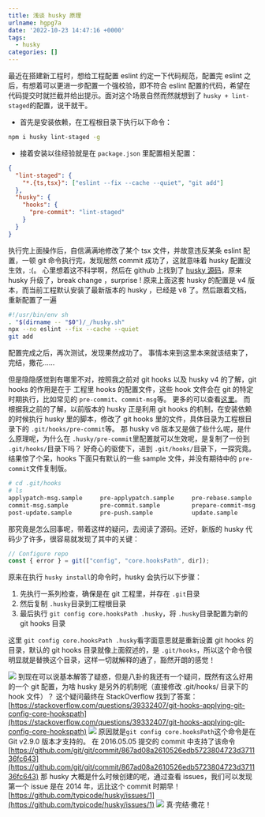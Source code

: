```yaml
---
title: 浅谈 husky 原理
urlname: hgpg7a
date: '2022-10-23 14:47:16 +0000'
tags:
  - husky
categories: []
---
```


最近在搭建新工程时，想给工程配置 eslint 约定一下代码规范，配置完 eslint 之后，有想着可以更进一步配置一个强校验，即不符合 eslint 配置的代码，希望在代码提交时就拦截并给出提示。面对这个场景自然而然就想到了 `husky + lint-staged`的配置，说干就干。

- 首先是安装依赖，在工程根目录下执行以下命令：

```bash
npm i husky lint-staged -g
```

- 接着安装以往经验就是在 `package.json` 里配置相关配置：

```json
{
  "lint-staged": {
    "*.{ts,tsx}": ["eslint --fix --cache --quiet", "git add"]
  },
  "husky": {
    "hooks": {
      "pre-commit": "lint-staged"
    }
  }
}
```

<!-- more -->

执行完上面操作后，自信满满地修改了某个 tsx 文件，并故意违反某条 eslint 配置，一顿 git 命令执行完，发现居然 commit 成功了，这就意味着 husky 配置没生效，:(。
心里想着这不科学啊，然后在 github 上找到了 [husky 源码](https://github.com/typicode/husky)，原来 husky 升级了，break change ，surprise !
原来上面这套 husky 的配置是 v4 版本，而当前工程默认安装了最新版本的 husky ，已经是 v8 了。然后跟着文档，重新配置了一遍

```bash
#!/usr/bin/env sh
. "$(dirname -- "$0")/_/husky.sh"
npx --no eslint --fix --cache --quiet
git add
```

配置完成之后，再次测试，发现果然成功了。
事情本来到这里本来就该结束了，完结，撒花……

但是隐隐感觉到有哪里不对，按照我之前对 git hooks 以及 husky v4 的了解，git hooks 的作用是在于 工程里 hooks 的配置文件，这些 hook 文件会在 git 的特定时期执行，比如常见的 `pre-commit`、`commit-msg`等。
更多的可以查看[这里](https://git-scm.com/book/en/v2/Customizing-Git-Git-Hooks)。
而根据我之前的了解，以前版本的 husky 正是利用 git hooks 的机制，在安装依赖的时候执行 husky 里的脚本，修改了 git hooks 里的文件，具体目录为工程根目录下的 `.git/hooks/pre-commit`等。
那 husky v8 版本又是做了些什么呢，是什么原理呢，为什么在 `.husky/pre-commit`里配置就可以生效呢，是复制了一份到 `.git/hooks/`目录下吗？
好奇心的驱使下，进到 `.git/hooks/`目录下，一探究竟。结果惊了个呆，hooks 下面只有默认的一些 sample 文件，并没有期待中的 `pre-commit`文件复制版。

```bash
# cd .git/hooks
# ls
applypatch-msg.sample     pre-applypatch.sample     pre-rebase.sample
commit-msg.sample         pre-commit.sample         prepare-commit-msg.sample
post-update.sample        pre-push.sample           update.sample
```

那究竟是怎么回事呢，带着这样的疑问，去阅读了源码。还好，新版的 husky 代码少了许多，很容易就发现了其中的关键：

```javascript
// Configure repo
const { error } = git(["config", "core.hooksPath", dir]);
```

原来在执行 `husky install`的命令时，husky 会执行以下步骤：

1. 先执行一系列检查，确保是在 git 工程里，并存在 `.git`目录
2. 然后复制 `.husky`目录到工程根目录
3. 最后执行 `git config core.hooksPath .husky`，将 `.husky`目录配置为新的 git hooks 目录

这里 `git config core.hooksPath .husky`看字面意思就是重新设置 git hooks 的目录，默认的 git hooks 目录就像上面叙述的，是 `.git/hooks`，所以这个命令很明显就是替换这个目录，这样一切就解释的通了，豁然开朗的感觉！

![](https://image.soonwang.cn/blog/FsII3yYDAEv7dsRY8Huzz27VivR4.png)
到现在可以说基本解答了疑惑，但是八卦的我还有一个疑问，既然有这么好用的一个 git 配置，为啥 husky 是另外的机制呢（直接修改 .git/hooks/ 目录下的 hook 文件）？
这个疑问最终在 StackOverflow 找到了答案：
[https://stackoverflow.com/questions/39332407/git-hooks-applying-git-config-core-hookspath](https://stackoverflow.com/questions/39332407/git-hooks-applying-git-config-core-hookspath)
![](https://image.soonwang.cn/blog/Flba7DK_LHAUzfv-tTWLCVaA1x8u.png)
原因就是`git config core.hooksPath`这个命令是在 Git v2.9.0 版本才支持的。
在 2016.05.05 提交的 commit 中支持了该命令[https://github.com/git/git/commit/867ad08a2610526edb5723804723d371136fc643](https://github.com/git/git/commit/867ad08a2610526edb5723804723d371136fc643)
那 husky 大概是什么时候创建的呢，通过查看 issues，我们可以发现第一个 issue 是在 2014 年，远比这个 commit 时期早！
[https://github.com/typicode/husky/issues/1](https://github.com/typicode/husky/issues/1)
![](https://image.soonwang.cn/blog/FnFfvNAr44j4dWA6_jLZthHtnyT9.png)
真·完结·撒花！
